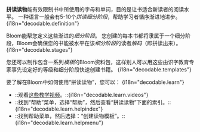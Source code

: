 **拼读读物**能有效限制书中所使用的字母和单词，目的是让书适合新读者的阅读水平。 一种语言一般会有5-10个*拼读细分阶段*，帮助学习者循序渐进地进步。 {i18n="decodable.definition"}

Bloom能帮您定义这些渐进的*细分阶段*。 您创建的每本书都将隶属于一个细分阶段，Bloom会确保您的书能被水平在该*细分阶段*的读者*解码*（即拼读出来）。 {i18n="decodable.stages"}

您还可以制作包含一系列*模板*的Bloom资料包，这样别人可以用这些由识字教育专家事先设定好的等级和细分阶段快速创建书籍。 {i18n="decodable.templates"}

要了解在Bloom中如何使用“拼读读物”，您可以： {i18n="decodable.learn"}

- ::观看[这些教学视频](http://tiny.cc/8vbwux)。::{i18n="decodable.learn.videos"}
- ::找到“帮助”菜单，选择“帮助”，然后查看“拼读读物”下面的索引。::{i18n="decodable.learn.helpindex"}
- ::找到帮助菜单，然后选择：“创建读物模板”。::{i18n="decodable.learn.helpmenu"}
